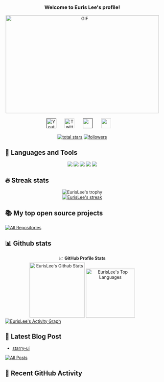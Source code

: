 <h3 align="center">
  Welcome to Euris Lee's profile!
</h3>

<div align="center">
    <img align="center" alt="GIF" src="https://imgur.com/vC9nXzZ.gif?raw=true" width="500" height="320" />
</div>

<br/>

<!-- Social icons section -->
<div align="center">
  <a href=""><img width="32px" alt="Youtube" title="Youtube" src="https://img.icons8.com/doodle/48/000000/youtube--v2.png"/></a>
  &#8287;&#8287;&#8287;&#8287;&#8287;
  <a href="https://twitter.com/eurislee"><img width="32px" alt="Twitter" title="Twitter" src="https://img.icons8.com/doodle/48/000000/twitter--v2.png"/></a>
  &#8287;&#8287;&#8287;&#8287;&#8287;
  <a href="" alt="Dev Pro Tips Discussion & Support Server"><img width="32px" src="https://img.icons8.com/doodle/48/000000/discord--v2.png"/></a>
  &#8287;&#8287;&#8287;&#8287;&#8287;
  <a href="mailto:eurislee@gmail.com" alt=""><img width="32px" src="https://img.icons8.com/doodle/48/000000/gmail-new.png"/></a>
  &#8287;&#8287;&#8287;&#8287;&#8287;
</div>

<br/>

<!-- Social badges section -->
<div align="center">
  <a href="https://github.com/eurislee?tab=repositories&sort=stargazers">
    <img alt="total stars" title="Total stars on GitHub" src="https://custom-icon-badges.herokuapp.com/badge/dynamic/json?logo=star&color=55960c&labelColor=488207&label=Stars&style=for-the-badge&query=%24.stars&url=https://api.github-star-counter.workers.dev/user/eurislee"/></a>
  <a href="https://github.com/eurislee?tab=followers">
    <img alt="followers" title="Follow me on Github" src="https://custom-icon-badges.herokuapp.com/github/followers/eurislee?color=236ad3&labelColor=1155ba&style=for-the-badge&logo=person-add&label=Follow&logoColor=white"/></a>
</div>

## 🚀 Languages and Tools
<div align="center">
    <a href = "https://www.markdownguide.org/basic-syntax/"><img src ="https://img.shields.io/badge/C%2B%2B-00599C?style=for-the-badge&logo=c%2B%2B&logoColor=white"></a>
    <a href = "https://www.markdownguide.org/basic-syntax/"><img src ="https://img.shields.io/badge/C-ED8B00?style=for-the-badge&logo=c&logoColor=white"></a>
    <a href = "https://www.markdownguide.org/basic-syntax/"><img src ="https://img.shields.io/badge/PostgreSQL-00000F?style=for-the-badge&logo=postgresql&logoColor=white"></a>
    <a href = "https://www.markdownguide.org/basic-syntax/"><img src ="https://img.shields.io/badge/Git-F05032?style=for-the-badge&logo=git&logoColor=white"></a>
    <a href = "https://www.markdownguide.org/basic-syntax/"><img src ="https://img.shields.io/badge/Markdown-000000?style=for-the-badge&logo=markdown&logoColor=white"></a>
</div>

## 🔥 Streak stats

<div align="center">
    <img alt="EurisLee's trophy" src="https://github-profile-trophy.vercel.app/?username=eurislee&column=8&margin-w=15&margin-h=15&no-bg=true&no-frame=true&theme=tokyonight">
</div>

<div align="center">
  <a href="https://github.com/eurislee/github-readme-streak-stats">
    <img title="🔥 Get streak stats for your profile at git.io/streak-stats" alt="EurisLee's streak" src="https://github-readme-streak-stats.herokuapp.com/?user=eurislee&theme=monokai-light&hide_border=true"/>
  </a>
</div>

## 📚 My top open source projects

<div align="left">

</div>

<div align="left">
  <a href="https://github.com/eurislee?tab=repositories&sort=stargazers"><img alt="All Repositories" title="All Repositories" src="https://custom-icon-badges.herokuapp.com/badge/-All%20Repos-2962FF?style=for-the-badge&logoColor=white&logo=repo"/></a>
</div>

## 📊 Github stats

<div align="center">
    <div>
      <g-emoji class="g-emoji" alias="chart_with_upwards_trend" fallback-src="https://github.githubassets.com/images/icons/emoji/unicode/1f4c8.png">📈</g-emoji>
      <strong>GitHub Profile Stats</strong>
    </div>
    <a href="https://github.com/eurislee"><img alt="EurisLee's Github Stats" height="180em" src="https://github-readme-stats.vercel.app/api?username=eurislee&theme=tokyonight&show_icons=true&&bg_color=0xffffff&include_all_commits=true&count_private=true&hide_border=true" /></a>
    <a href="https://github.com/eurislee"><img alt="EurisLee's Top Languages" height="160em" src="https://github-readme-stats.vercel.app/api/top-langs/?username=eurislee&langs_count=8&layout=compact&theme=tokyonight&bg_color=0xffffff&hide_border=true" /></a>
</div>

<div>
    <a href="https://github.com/ashutosh00710/github-readme-activity-graph"><img alt="EurisLee's Activity Graph" src="https://activity-graph.herokuapp.com/graph?username=eurislee&theme=minimal&hide_border=true&area=true" /></a>
</div>

## 📖 Latest Blog Post
<!-- BLOG-POST-LIST:START -->
- [starry-ui](https://euris.me/blog/starry-ui)
<!-- BLOG-POST-LIST:END -->

<div align="left">
  <a href="https://euris.me/blog/"><img alt="All Posts" title="All Posts" src="https://custom-icon-badges.herokuapp.com/badge/-All%20Posts-2962FF?style=for-the-badge&logoColor=white&logo=book"/></a>
</div>

## 🎈 Recent GitHub Activity
<!--START_SECTION:activity-->
<!--END_SECTION:activity-->
